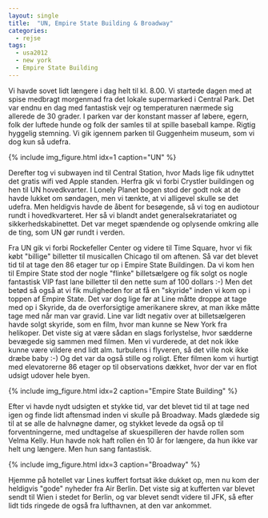```yaml
---
layout: single
title:  "UN, Empire State Building & Broadway"
categories:
  - rejse
tags:
  - usa2012
  - new york
  - Empire State Building
---
```

Vi havde sovet lidt længere i dag helt til kl. 8.00. Vi startede dagen med at spise medbragt morgenmad fra det lokale supermarked i Central Park. Det var endnu en dag med fantastisk vejr og temperaturen nærmede sig allerede de 30 grader. I parken var der konstant masser af løbere, egern, folk der luftede hunde og folk der samles til at spille baseball kampe. Rigtig hyggelig stemning. Vi gik igennem parken til Guggenheim museum, som vi dog kun så udefra.

{% include img_figure.html idx=1 caption="UN" %}

Derefter tog vi subwayen ind til Central Station, hvor Mads lige fik udnyttet det gratis wifi ved Apple standen. Herfra gik vi forbi Crystler buildingen og hen til UN hovedkvarter. I Lonely Planet bogen stod der godt nok at de havde lukket om søndagen, men vi tænkte, at vi alligevel skulle se det udefra. Men heldigvis havde de åbent for besøgende, så vi tog en audiotour rundt i hovedkvarteret. Her så vi blandt andet generalsekratariatet og sikkerhedskabinettet. Det var meget spændende og oplysende omkring alle de ting, som UN gør rundt i verden.

Fra UN gik vi forbi Rockefeller Center og videre til Time Square, hvor vi fik købt "billige" billetter til musicallen Chicago til om aftenen. Så var det blevet tid til at tage den 86 etager tur op i Empire State Buildingen. Da vi kom hen til Empire State stod der nogle "flinke" billetsælgere og fik solgt os nogle fantastisk VIP fast lane billetter til den nette sum af 100 dollars :-) Men det betød så også at vi fik muligheden for at få en "skyride" inden vi kom op i toppen af Empire State. Det var dog lige før at Line måtte droppe at tage med op i Skyride, da de overforsigtige amerikanere skrev, at man ikke måtte tage med når man var gravid. Line var lidt negativ over at billetsælgeren havde solgt skyride, som en film, hvor man kunne se New York fra helikoper. Det viste sig at være sådan en slags forlystelse, hvor sædderne bevægede sig sammen med filmen. Men vi vurderede, at det nok ikke kunne være vildere end lidt alm. turbulens i flyveren, så det ville nok ikke dræbe baby :-) Og det var da også stille og roligt. Efter filmen kom vi hurtigt med elevatorerne 86 etager op til observations dækket, hvor der var en flot udsigt udover hele byen. 

{% include img_figure.html idx=2 caption="Empire State Building" %}

Efter vi havde nydt udsigten et stykke tid, var det blevet tid til at tage ned igen og finde lidt aftensmad inden vi skulle på Broadway. Mads glædede sig til at se alle de halvnøgne damer, og stykket levede da også op til
forventningerne, med undtagelse af skuespilleren der havde rollen som Velma Kelly. Hun havde nok haft rollen én 10 år for længere, da hun ikke var helt ung længere. Men hun sang fantastisk.

{% include img_figure.html idx=3 caption="Broadway" %}

Hjemme på hotellet var Lines kuffert fortsat ikke dukket op, men nu kom der heldigvis "gode" nyheder fra Air Berlin. Det viste sig at kufferten var blevet sendt til Wien i stedet for Berlin, og var blevet sendt videre til JFK, så efter lidt tids ringede de også fra lufthavnen, at den var ankommet.
